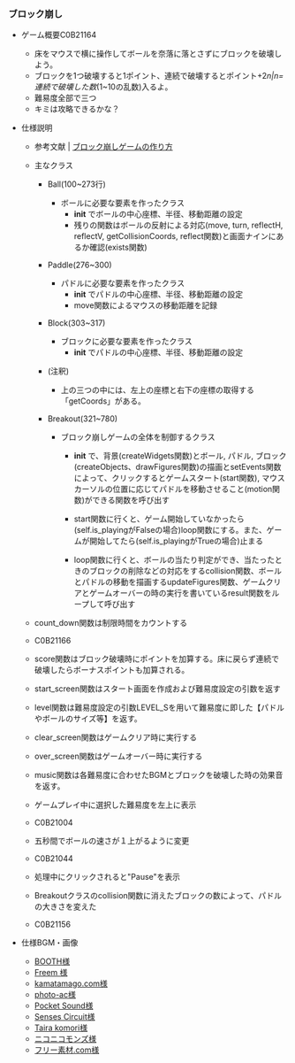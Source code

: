 ### ブロック崩し
- ゲーム概要C0B21164
    - 床をマウスで横に操作してボールを奈落に落とさずにブロックを破壊しよう。
    - ブロックを1つ破壊すると1ポイント、連続で破壊するとポイント+2*n|n=連続で破壊した数*(1~10の乱数)入るよ。
    - 難易度全部で三つ
    - キミは攻略できるかな？

- 仕様説明
    - 参考文献 |
        [ブロック崩しゲームの作り方](https://daeudaeu.com/tkinter-breakout/)
    
    - 主なクラス
        - Ball(100~273行)
            - ボールに必要な要素を作ったクラス
                - __init__ でボールの中心座標、半径、移動距離の設定
                - 残りの関数はボールの反射による対応(move, turn, reflectH, reflectV, getCollisionCoords, reflect関数)と画面ナインにあるか確認(exists関数)

        - Paddle(276~300)
            - パドルに必要な要素を作ったクラス
                - __init__ でパドルの中心座標、半径、移動距離の設定
                - move関数によるマウスの移動距離を記録

        - Block(303~317)
            - ブロックに必要な要素を作ったクラス
                - __init__ でパドルの中心座標、半径、移動距離の設定

        - (注釈)
            - 上の三つの中には、左上の座標と右下の座標の取得する「getCoords」がある。 

        - Breakout(321~780)
            - ブロック崩しゲームの全体を制御するクラス
                - __init__ で、背景(createWidgets関数)とボール, パドル, ブロック(createObjects、drawFigures関数)の描画とsetEvents関数によって、クリックするとゲームスタート(start関数), マウスカーソルの位置に応じてパドルを移動させること(motion関数)ができる関数を呼び出す

                - start関数に行くと、ゲーム開始していなかったら(self.is_playingがFalseの場合)loop関数にする。また、ゲームが開始してたら(self.is_playingがTrueの場合)止まる
                
                - loop関数に行くと、ボールの当たり判定ができ、当たったときのブロックの削除などの対応をするcollision関数、ボールとパドルの移動を描画するupdateFigures関数、ゲームクリアとゲームオーバーの時の実行を書いているresult関数をループして呼び出す
    - count_down関数は制限時間をカウントする 
    - C0B21166
    - score関数はブロック破壊時にポイントを加算する。床に戻らず連続で破壊したらボーナスポイントも加算される。
    - start_screen関数はスタート画面を作成および難易度設定の引数を返す
    - level関数は難易度設定の引数LEVEL_Sを用いて難易度に即した【パドルやボールのサイズ等】を返す。
    - clear_screen関数はゲームクリア時に実行する
    - over_screen関数はゲームオーバー時に実行する
    - music関数は各難易度に合わせたBGMとブロックを破壊した時の効果音を返す。
    - ゲームプレイ中に選択した難易度を左上に表示
    - C0B21004
    - 五秒間でボールの速さが１上がるように変更
    - C0B21044
    - 処理中にクリックされると"Pause"を表示
    - Breakoutクラスのcollision関数に消えたブロックの数によって、パドルの大きさを変えた
    - C0B21156

- 仕様BGM・画像
    - [BOOTH様](https://booth.pm/ja/items/10834)
    - [Freem 様](https://www.freem.ne.jp/)
    - [kamatamago.com様](https://kamatamago.com/sozai/bgm/B00096/)
    - [photo-ac様](https://www.photo-ac.com/main/detail/23505346)
    - [Pocket Sound様](https://pocket-se.info/archives/tag/%E3%82%B2%E3%83%BC%E3%83%A0%E3%82%AA%E3%83%BC%E3%83%90%E3%83%BC/)
    - [Senses Circuit様](https://www.senses-circuit.com/)
    - [Taira komori様](https://taira-komori.jpn.org/game01.html)
    - [ニコニコモンズ様](https://commons.nicovideo.jp/)
    - [フリー素材.com様](https://free-materials.com/%e7%a0%82%e4%b8%98%e3%83%bb%e7%a0%82%e6%bc%a013/)
